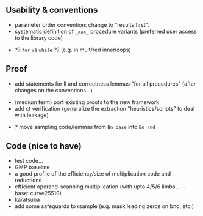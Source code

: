 
## Usability & conventions

+ parameter order convention: change to "results first".
+ systematic definition of `_xxx_` procedure variants (preferred user access to the library code)
- ?? `for` vs `while` ?? (e.g. in mult/red innerloops)


## Proof

+ add statements for ll and correctness lemmas "for all procedures" (after changes on the conventions...)
- (medium term) port existing proofs to the new framework
- add ct verification (generalize the extraction "heuristics/scripts" to deal with leakage)
+ ? move sampling code/lemmas from `Bn_base` into `Bn_rnd`

## Code (nice to have)

- test code...
- GMP baseline 
- a good profile of the efficiency/size of multiplication code and reductions
- efficient operand-scanning multiplication (with upto 4/5/6 limbs... -- base: curve25519)
- karatsuba
- add some safeguards to rsample (e.g. mask leading zeros on bnd, etc.)


